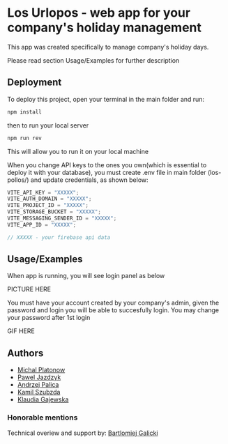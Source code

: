 # Los Urlopos - web app for your company's holiday management

This app was created specifically to manage company's holiday days.

Please read section Usage/Examples for further description

## Deployment

To deploy this project, open your terminal in the main folder and run:

```bash
npm install
```

then to run your local server

```bash
npm run rev
```

This will allow you to run it on your local machine

When you change API keys to the ones you own(which is essential to deploy it with your database), you must create .env file in main folder (los-pollos/) and update credentials, as shown below:

```javascript
VITE_API_KEY = "XXXXX";
VITE_AUTH_DOMAIN = "XXXXX";
VITE_PROJECT_ID = "XXXXX";
VITE_STORAGE_BUCKET = "XXXXX";
VITE_MESSAGING_SENDER_ID = "XXXXX";
VITE_APP_ID = "XXXXX";

// XXXXX - your firebase api data
```

## Usage/Examples

When app is running, you will see login panel as below

PICTURE HERE

You must have your account created by your company's admin, given the password and login you will be able to succesfully login. You may change your password after 1st login

GIF HERE

## Authors

- [Michal Platonow](https://www.github.com/platek92)
- [Pawel Jazdzyk](https://github.com/PawelJazdzyk)
- [Andrzej Palica](https://github.com/andrzejpalica)
- [Kamil Szubzda](https://github.com/kasz91)
- [Klaudia Gajewska](https://github.com/gajewskaklaudia99)

### Honorable mentions

Technical overiew and support by: [Bartlomiej Galicki](https://github.com/bartgalicki)
